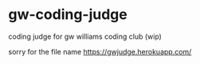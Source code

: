 # gw-coding-judge
coding judge for gw williams coding club (wip)

sorry for the file name
https://gwjudge.herokuapp.com/
